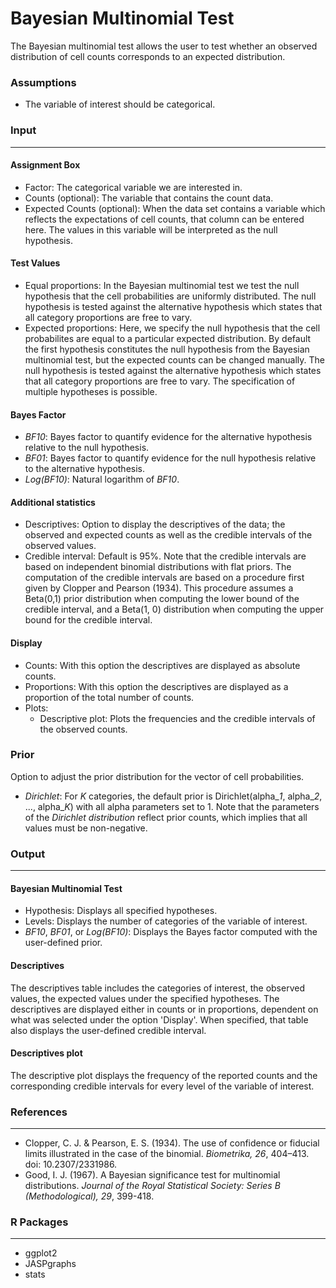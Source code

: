 Bayesian Multinomial Test
===
  
The Bayesian multinomial test allows the user to test whether an observed distribution of cell counts corresponds to an expected distribution.

### Assumptions
- The variable of interest should be categorical.

### Input
---

#### Assignment Box
- Factor: The categorical variable we are interested in.
- Counts (optional): The variable that contains the count data.
- Expected Counts (optional): When the data set contains a variable which reflects the expectations of cell counts, that column can be entered here. The values in this variable will be interpreted as the null hypothesis.


#### Test Values
- Equal proportions: In the Bayesian multinomial test we test the null hypothesis that the cell probabilities are uniformly distributed. The null hypothesis is tested against the alternative hypothesis which states that all category proportions are free to vary.
- Expected proportions: Here, we specify the null hypothesis that the cell probabilites are equal to a particular expected distribution. By default the first hypothesis constitutes the null hypothesis from the Bayesian multinomial test, but the expected counts can be changed manually. The null hypothesis is tested against the alternative hypothesis which states that all category proportions are free to vary. The specification of multiple hypotheses is possible.

#### Bayes Factor
- *BF10*: Bayes factor to quantify evidence for the alternative hypothesis relative to the null hypothesis.
- *BF01*: Bayes factor to quantify evidence for the null hypothesis relative to the alternative hypothesis.
- *Log(BF10)*: Natural logarithm of *BF10*.

#### Additional statistics
- Descriptives: Option to display the descriptives of the data; the observed and expected counts as well as the credible intervals of the observed values.
- Credible interval: Default is 95%. Note that the credible intervals are based on independent binomial distributions with flat priors. The computation of the credible intervals are based on a procedure first given by Clopper and Pearson (1934). This procedure assumes a Beta(0,1) prior distribution when computing the lower bound of the credible interval, and a Beta(1, 0) distribution when computing the upper bound for the credible interval.

#### Display
- Counts: With this option the descriptives are displayed as absolute counts.
- Proportions: With this option the descriptives are displayed as a proportion of the total number of counts.
- Plots:
  - Descriptive plot: Plots the frequencies and the credible intervals of the observed counts.

### Prior
Option to adjust the prior distribution for the vector of cell probabilities. 
- *Dirichlet*: For *K* categories, the default prior is Dirichlet(alpha_*1*, alpha_*2*, ..., alpha_*K*) with all alpha parameters set to 1. Note that the parameters of the *Dirichlet distribution* reflect prior counts, which implies that all values must be non-negative.

### Output
---

#### Bayesian Multinomial Test
- Hypothesis: Displays all specified hypotheses.
- Levels: Displays the number of categories of the variable of interest.
- *BF10*, *BF01*, or *Log(BF10)*: Displays the Bayes factor computed with the user-defined prior.

#### Descriptives
The descriptives table includes the categories of interest, the observed values, the expected values under the specified hypotheses. The descriptives are displayed either in counts or in proportions, dependent on what was selected under the option 'Display'. When specified, that table also displays the user-defined credible interval.

#### Descriptives plot
The descriptive plot displays the frequency of the reported counts and the corresponding credible intervals for every level of the variable of interest.

### References
---
- Clopper, C. J. & Pearson, E. S. (1934). The use of confidence or fiducial limits illustrated in the case of the binomial. *Biometrika, 26*, 404–413. doi: 10.2307/2331986.
- Good, I. J. (1967). A Bayesian significance test for multinomial distributions. *Journal of the Royal Statistical Society: Series B (Methodological), 29*, 399-418.

### R Packages
---
- ggplot2
- JASPgraphs
- stats
